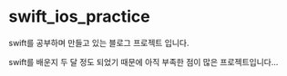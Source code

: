 # swift_ios_practice
swift를 공부하며 만들고 있는 블로그 프로젝트 입니다.

swift를 배운지 두 달 정도 되었기 때문에 아직 부족한 점이 많은 프로젝트입니다...
